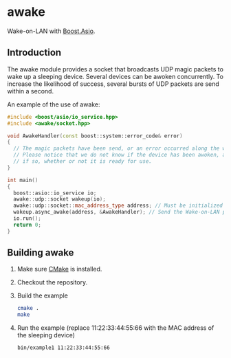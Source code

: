 awake
=====

Wake-on-LAN with [Boost.Asio](http://www.boost.org/doc/libs/release/libs/asio/).

Introduction
------------

The awake module provides a socket that broadcasts UDP magic packets to wake up
a sleeping device. Several devices can be awoken concurrently. To increase the
likelihood of success, several bursts of UDP packets are send within a second.

An example of the use of awake:

```c++
#include <boost/asio/io_service.hpp>
#include <awake/socket.hpp>

void AwakeHandler(const boost::system::error_code& error)
{
  // The magic packets have been send, or an error occurred along the way.
  // Please notice that we do not know if the device has been awoken, and
  // if so, whether or not it is ready for use.
}

int main()
{
  boost::asio::io_service io;
  awake::udp::socket wakeup(io);
  awake::udp::socket::mac_address_type address; // Must be initialized with the MAC address of the sleeping device
  wakeup.async_awake(address, &AwakeHandler); // Send the Wake-on-LAN packets asynchronously
  io.run();
  return 0;
}
```

Building awake
--------------

1. Make sure [CMake](http://cmake.org/) is installed.

2. Checkout the repository.

3. Build the example

   ```bash
   cmake .
   make
   ```
4. Run the example (replace 11:22:33:44:55:66 with the MAC address of the sleeping device)

   ```bash
   bin/example1 11:22:33:44:55:66
   ```
